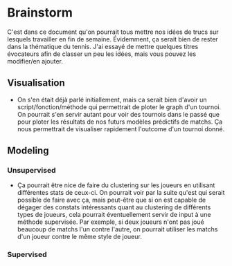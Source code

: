 # Brainstorm

C'est dans ce document qu'on pourrait tous mettre nos idées de trucs sur lesquels travailler en fin de semaine. Évidemment, ça serait bien de rester dans la thématique du tennis. J'ai essayé de mettre quelques titres évocateurs afin de classer un peu les idées, mais vous pouvez les modifier/en ajouter.

## Visualisation

- On s'en était déjà parlé initiallement, mais ca serait bien d'avoir un script/fonction/méthode qui permettrait de ploter le graph d'un tournoi. On pourrait s'en servir autant pour voir des tournois dans le passé que pour ploter les résultats de nos futurs modèles prédictifs de matchs. Ça nous permettrait de visualiser rapidement l'outcome d'un tournoi donné.

## Modeling

### Unsupervised

- Ça pourrait être nice de faire du clustering sur les joueurs en utilisant différentes stats de ceux-ci. On pourrait voir par la suite qu'est qui serait possible de faire avec ça, mais peut-être que si on est capable de dégager des constats intéressants quant au clustering de différents types de joueurs, cela pourrait éventuellement servir de input à une méthode supervisée. Par exemple, si deux joueurs n'ont pas joué beaucoup de matchs l'un contre l'autre, on pourrait utiliser les matchs d'un joueur contre le même style de joueur. 

### Supervised





